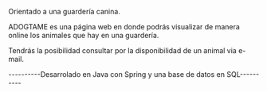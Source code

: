 Orientado a una guardería canina.

ADOGTAME es una página web en donde podrás visualizar de manera online los animales que hay en una guardería.

Tendrás la posibilidad consultar por la disponibilidad de un animal via e-mail.

----------Desarrolado en Java con Spring y una base de datos en SQL----------
